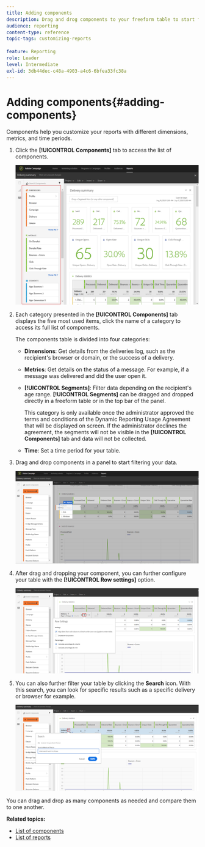 ```yaml
---
title: Adding components
description: Drag and drog components to your freeform table to start filtering your data and building your report.
audience: reporting
content-type: reference
topic-tags: customizing-reports

feature: Reporting
role: Leader
level: Intermediate
exl-id: 3db44dec-c48a-4903-a4c6-6bfea33fc38a
---
```

# Adding components{#adding-components}

Components help you customize your reports with different dimensions, metrics, and time periods.

1. Click the **[!UICONTROL Components]** tab to access the list of components.

   ![](assets/dynamic_report_components.png)

1. Each category presented in the **[!UICONTROL Components]** tab displays the five most used items, click the name of a category to access its full list of components.

   The components table is divided into four categories:

    * **Dimensions**: Get details from the deliveries log, such as the recipient's browser or domain, or the success of a delivery.
    * **Metrics**: Get details on the status of a message. For example, if a message was delivered and did the user open it. 
    * **[!UICONTROL Segments]**: Filter data depending on the recipient's age range. **[!UICONTROL Segments]** can be dragged and dropped directly in a freeform table or in the top bar of the panel.

      This category is only available once the administrator approved the terms and conditions of the Dynamic Reporting Usage Agreement that will be displayed on screen. If the administrator declines the agreement, the segments will not be visible in the **[!UICONTROL Components]** tab and data will not be collected.
    
    * **Time**: Set a time period for your table.

1. Drag and drop components in a panel to start filtering your data.

   ![](assets/dynamic_report_components_2.png)

1. After drag and dropping your component, you can further configure your table with the **[!UICONTROL Row settings]** option.

   ![](assets/dynamic_report_components_3.png)

1. You can also further filter your table by clicking the **Search** icon. With this search, you can look for specific results such as a specific delivery or browser for example.

   ![](assets/dynamic_report_components_4.png)

You can drag and drop as many components as needed and compare them to one another.

**Related topics:**

* [List of components](../../reporting/using/list-of-components-.md)
* [List of reports](../../reporting/using/defining-the-report-period.md)
